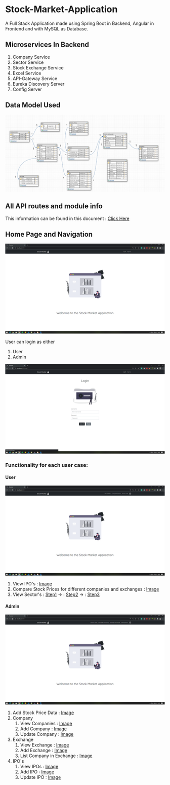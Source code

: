 # Stock-Market-Application

A Full Stack Application made using Spring Boot in Backend, Angular in Frontend and with MySQL as Database.
## Microservices In Backend

1. Company Service
2. Sector Service
3. Stock Exchange Service
4. Excel Service
5. API-Gateway Service
6. Eureka Discovery Server
7. Config Server

## Data Model Used

![Data Model](https://github.com/sankalpjain99/Stock-Market-Application/blob/main/documents/DataModel.png)

## All API routes and module info

This information can be found in this document : [Click Here](https://github.com/sankalpjain99/Stock-Market-Application/blob/main/documents/ProjectDocument.docx)

## Home Page and Navigation

![Home Page](https://github.com/sankalpjain99/Stock-Market-Application/blob/main/ScreenShots/home.png)

User can login as either
  1. User
  2. Admin

![Login](https://github.com/sankalpjain99/Stock-Market-Application/blob/main/ScreenShots/login.png)

### Functionality for each user case:
#### User

![Image](https://github.com/sankalpjain99/Stock-Market-Application/blob/main/ScreenShots/user-login.png)

1. View IPO's : [Image](https://github.com/sankalpjain99/Stock-Market-Application/blob/main/ScreenShots/user-ipo.png)
2. Compare Stock Prices for different companies and exchanges : [Image](https://github.com/sankalpjain99/Stock-Market-Application/blob/main/ScreenShots/user-compare.png)
3. View Sector's : [Step1](https://github.com/sankalpjain99/Stock-Market-Application/blob/main/ScreenShots/user-sector-1.png) ->  : [Step2](https://github.com/sankalpjain99/Stock-Market-Application/blob/main/ScreenShots/user-sector-2.png) ->  : [Step3](https://github.com/sankalpjain99/Stock-Market-Application/blob/main/ScreenShots/user-sector-3.png)

#### Admin

![Image](https://github.com/sankalpjain99/Stock-Market-Application/blob/main/ScreenShots/admin-login.png)

1. Add Stock Price Data : [Image](https://github.com/sankalpjain99/Stock-Market-Application/blob/main/ScreenShots/admin-importData.png)
2. Company
    1. View Companies : [Image](https://github.com/sankalpjain99/Stock-Market-Application/blob/main/ScreenShots/admin-companies.png)
    2. Add Company : [Image](https://github.com/sankalpjain99/Stock-Market-Application/blob/main/ScreenShots/admin-addCompany.png)
    3. Update Company : [Image](https://github.com/sankalpjain99/Stock-Market-Application/blob/main/ScreenShots/admin-updateCompany.png)
3. Exchange
    1. View Exchange : [Image](https://github.com/sankalpjain99/Stock-Market-Application/blob/main/ScreenShots/admin-exchange.png)
    2. Add Exchange : [Image](https://github.com/sankalpjain99/Stock-Market-Application/blob/main/ScreenShots/admin-addExchange.png)
    3. List Company in Exchange : [Image](https://github.com/sankalpjain99/Stock-Market-Application/blob/main/ScreenShots/admin-addCompanyToExchange.png)
4. IPO's
    1. View IPOs : [Image](https://github.com/sankalpjain99/Stock-Market-Application/blob/main/ScreenShots/admin-ipo.png)
    2. Add IPO : [Image](https://github.com/sankalpjain99/Stock-Market-Application/blob/main/ScreenShots/admin-addIpo.png)
    3. Update IPO : [Image](https://github.com/sankalpjain99/Stock-Market-Application/blob/main/ScreenShots/admin-updateIpo.png)
